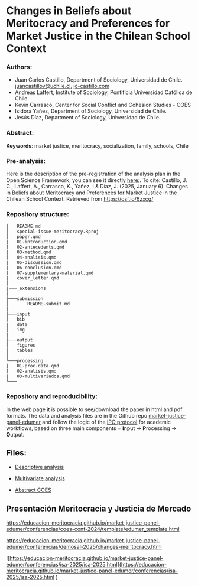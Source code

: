 # Changes in Beliefs about Meritocracy and Preferences for Market Justice in the Chilean School Context
 
 ### Authors:

- Juan Carlos Castillo, Department of Sociology, Universidad de Chile. [juancastillov@uchile.cl](juancastillov@uchile.cl), [jc-castillo.com](http://jc-castillo.com/)
- Andreas Laffert, Institute of Sociology, Pontificia Universidad Católica de Chile
- Kevin Carrasco, Center for Social Conflict and Cohesion Studies - COES
- Isidora Yañez, Department of Sociology, Universidad de Chile.
- Jesús Díaz, Department of Sociology, Universidad de Chile.

### Abstract:


**Keywords**: market justice, meritocracy, socialization, family, schools, Chile

### Pre-analysis:

Here is the description of the pre-registration of the analysis plan in the Open Science Framework, you can see it directly [here:](https://osf.io/6zxcg/). To cite: Castillo, J. C., Laffert, A., Carrasco, K., Yañez, I & Díaz, J. (2025, January 6). Changes in Beliefs about Meritocracy and Preferences for Market Justice in the Chilean School Context. Retrieved from https://osf.io/6zxcg/


### Repository structure:

```
│   README.md
│   special-issue-meritocracy.Rproj
│   paper.qmd
|   01-introduction.qmd
|   02-antecedents.qmd
|   03-method.qmd
|   04-analisis.qmd
|   05-discussion.qmd
|   06-conclusion.qmd
|   07-supplementary-material.qmd
|   cover_letter.qmd
│
|───_extensions
|
├───submission
│       README-submit.md
|
├───input
|   bib
|   data
│   img    
|
├───output
|   figures
│   tables    
│
└───processing
|   01-proc-data.qmd
|   02-analisis.qmd
|   03-multivariados.qmd
└───

```


### Repository and reproducibility:

In the web page it is possible to see/download the paper in html and pdf formats. The data and analysis files are in the Github repo [market-justice-panel-edumer](https://github.com/educacion-meritocracia/market-justice-panel-edumer/) and follow the logic of the [IPO protocol](https://github.com/juancarloscastillo/ipo) for academic workflows, based on three main components = **I**nput -> **P**rocessing -> **O**utput.


## Files:


- [Descriptive analysis](https://educacion-meritocracia.github.io/market-justice-panel-edumer/processing/02-analisis.html)

- [Multivariate analysis](https://educacion-meritocracia.github.io/market-justice-panel-edumer/processing/03-multivariado.html)

- [Abstract COES](https://educacion-meritocracia.github.io/market-justice-panel-edumer/conferencias/coes-conf-2024/abstract.html)

## Presentación Meritocracia y Justicia de Mercado

https://educacion-meritocracia.github.io/market-justice-panel-edumer/conferencias/coes-conf-2024/template/edumer_template.html 


https://educacion-meritocracia.github.io/market-justice-panel-edumer/conferencias/demosal-2025/changes-meritocracy.html 

![https://educacion-meritocracia.github.io/market-justice-panel-edumer/conferencias/isa-2025/isa-2025.html](https://educacion-meritocracia.github.io/market-justice-panel-edumer/conferencias/isa-2025/isa-2025.html )